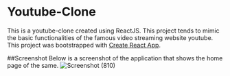 # Youtube-Clone

This is a youtube-clone created using ReactJS.
This project tends to mimic the basic functionalities of the famous video streaming website youtube. </br>
This project was bootstrapped with [Create React App](https://github.com/facebook/create-react-app).</br>


##Screenshot
Below is a screenshot of the application that shows the home page of the same.
![Screenshot (810)](https://user-images.githubusercontent.com/38975177/209304390-d613eaed-fbf3-476a-8b68-4fdcab95f7f5.png)
